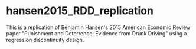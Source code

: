 # hansen2015_RDD_replication
This is a replication of Benjamin Hansen's 2015 American Economic Review paper "Punishment and Deterrence: Evidence from Drunk Driving" using a regression discontinuity design.
